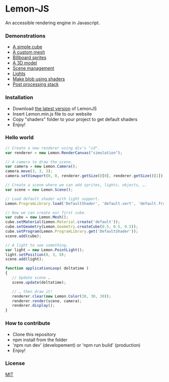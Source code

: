 Lemon-JS
======
An accessible rendering engine in Javascript. 

### Demonstrations
 - [A simple cube](https://www.dorhan.fr/Demos/Lemon/exemples/01-Cube/)
 - [A custom mesh](https://www.dorhan.fr/Demos/Lemon/exemples/02-Mesh/)
 - [Billboard sprites](https://www.dorhan.fr/Demos/Lemon/exemples/03-Sprites/)
 - [A 3D model](https://www.dorhan.fr/Demos/Lemon/exemples/04-Model/)
 - [Scene management](https://www.dorhan.fr/Demos/Lemon/exemples/05-Scene/)
 - [Lights](https://www.dorhan.fr/Demos/Lemon/exemples/06-Lights/)
 - [Make blob using shaders](https://www.dorhan.fr/Demos/Lemon/exemples/07-Shaders/)
 - [Post processing stack](https://www.dorhan.fr/Demos/Lemon/exemples/08-Processing/)

### Installation
- Download [the latest version](https://github.com/DonoSybrix/Lemon-JS/releases) of LemonJS
- Insert Lemon.min.js file to our website
- Copy "shaders" folder to your project to get default shaders
- Enjoy!

### Hello world

 ```javascript
// Create a new renderer using div's "id".
var renderer = new Lemon.RenderCanvas("simulation");

// A camera to draw the scene.
var camera = new Lemon.Camera();
camera.move(3, 3, 3);
camera.setViewport(0, 0, renderer.getSize()[0], renderer.getSize()[1]);

// Create a scene where we can add sprites, lights, objects, ….
var scene = new Lemon.Scene(); 

// Load default shader with light support.
Lemon.ProgramLibrary.load('DefaultShader', 'default.vert', 'default.frag', ['USE_LIGHT']);

// Now we can create our first cube.
var cube = new Lemon.Mesh();
cube.setMaterial(Lemon.Material.create('default'));
cube.setGeometry(Lemon.Geometry.createCube(0.5, 0.5, 0.5));
cube.setProgram(Lemon.ProgramLibrary.get('DefaultShader'));
scene.add(cube);

// A light to see something.
var light = new Lemon.PointLight();
light.setPosition(0, 3, 0);
scene.add(light);
```

 ```javascript
function applicationLoop( deltatime )
{
    // Update scene …
    scene.update(deltatime);

    // … then draw it!
    renderer.clear(new Lemon.Color(30, 30, 30));
    renderer.render(scene, camera);
    renderer.display();
}
```

### How to contribute
- Clone this repository
- npm install from the folder
- 'npm run dev' (developement) or 'npm run build' (production)
- Enjoy!

### License
[MIT](https://github.com/DonoSybrix/Lemon-JS/blob/master/LICENSE.md)
